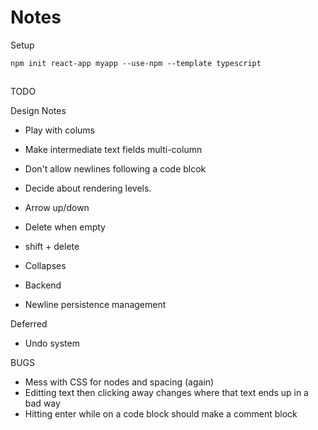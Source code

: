 # Notes

Setup

```
npm init react-app myapp --use-npm --template typescript
```

##

TODO

Design Notes

- Play with colums

- Make intermediate text fields multi-column
- Don't allow newlines following a code blcok
- Decide about rendering levels.
- Arrow up/down
- Delete when empty
- shift + delete
- Collapses

- Backend
- Newline persistence management

Deferred

- Undo system

BUGS

- Mess with CSS for nodes and spacing (again)
- Editting text then clicking away changes where that text ends up in a bad way
- Hitting enter while on a code block should make a comment block
